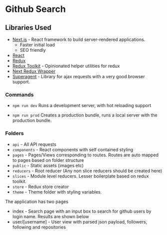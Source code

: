 # Github Search

## Libraries Used
* [Next.js](https://nextjs.org/) - React framework to build server-rendered applications.
    * Faster initial load
    * SEO friendly
* [React](https://reactjs.org/)
* [Redux](https://redux.js.org/)
* [Redux Toolkit](https://redux-toolkit.js.org/) - Opinionated helper utilities for redux
* [Next Redux Wrapper](https://github.com/kirill-konshin/next-redux-wrapper)
* [Superagent](https://github.com/visionmedia/superagent) - Library for ajax requests with a very good browser support.


### Commands

* `npm run dev` Runs a development server, with hot reloading support

* `npm run prod` Creates a production bundle, runs a local server with the production bundle.


### Folders
* `api` - All API requests
* `components` - React components with self contained styling
* `pages` - Pages/Views corresponding to routes. Routes are auto mapped to pages based on folder structure
* `public` - Static assets (images etc)
* `reducers` - Root reducer (Any non slice reducers should be created here)
* `slices` - Module level reducers. Lesser boilerplate based on redux toolkit.
* `store` - Redux store creator
* `theme` - Theme folder with styling variables.


The application has two pages
* index - Search page with an input box to search for github users by login name. Results are shown below 
* user/[username] - User view with parsed json payload, followers, following and repositories